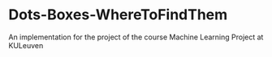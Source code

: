 # Dots-Boxes-WhereToFindThem
An implementation for the project of the course Machine Learning Project at KULeuven
